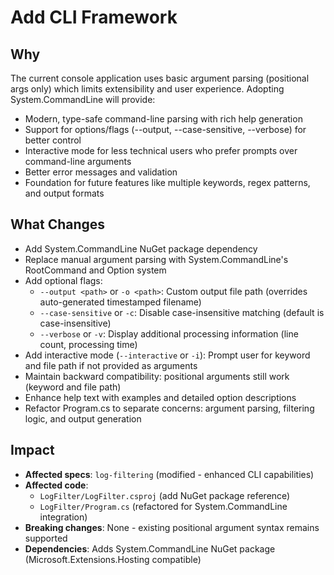 # Add CLI Framework

## Why
The current console application uses basic argument parsing (positional args only) which limits extensibility and user experience. Adopting System.CommandLine will provide:
- Modern, type-safe command-line parsing with rich help generation
- Support for options/flags (--output, --case-sensitive, --verbose) for better control
- Interactive mode for less technical users who prefer prompts over command-line arguments
- Better error messages and validation
- Foundation for future features like multiple keywords, regex patterns, and output formats

## What Changes
- Add System.CommandLine NuGet package dependency
- Replace manual argument parsing with System.CommandLine's RootCommand and Option system
- Add optional flags:
  - `--output <path>` or `-o <path>`: Custom output file path (overrides auto-generated timestamped filename)
  - `--case-sensitive` or `-c`: Disable case-insensitive matching (default is case-insensitive)
  - `--verbose` or `-v`: Display additional processing information (line count, processing time)
- Add interactive mode (`--interactive` or `-i`): Prompt user for keyword and file path if not provided as arguments
- Maintain backward compatibility: positional arguments still work (keyword and file path)
- Enhance help text with examples and detailed option descriptions
- Refactor Program.cs to separate concerns: argument parsing, filtering logic, and output generation

## Impact
- **Affected specs**: `log-filtering` (modified - enhanced CLI capabilities)
- **Affected code**:
  - `LogFilter/LogFilter.csproj` (add NuGet package reference)
  - `LogFilter/Program.cs` (refactored for System.CommandLine integration)
- **Breaking changes**: None - existing positional argument syntax remains supported
- **Dependencies**: Adds System.CommandLine NuGet package (Microsoft.Extensions.Hosting compatible)

